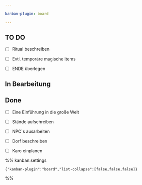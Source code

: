 ```yaml
---

kanban-plugin: board

---
```


## TO DO

- [ ] Ritual beschreiben
- [ ] Evtl. temporäre magische Items
- [ ] ENDE überlegen


## In Bearbeitung



## Done

- [ ] Eine Einführung in die große Welt
- [ ] Stände aufschreiben
- [ ] NPC`s ausarbeiten
- [ ] Dorf beschreiben
- [ ] Karo einplanen




%% kanban:settings
```
{"kanban-plugin":"board","list-collapse":[false,false,false]}
```
%%